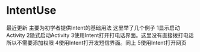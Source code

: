 # IntentUse
最近更新
主要为初学者提供Intent的基础用法
这里举了几个例子
1显示启动Activity
2隐式启动Activity
3使用Intent打开打电话界面。这里没有直接拨打电话所以不需要添加权限
4使用Intent打开发短信界面。同上
5使用Intent打开网页
